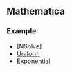 ## Mathematica

### Example
- [NSolve]
 - [Uniform](./file/nsolve.md)
 - [Exponential](./file/exponential.nb)
